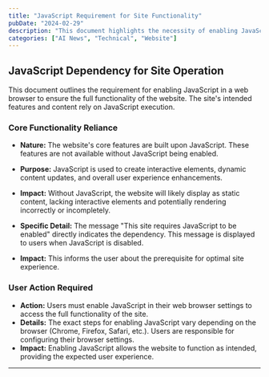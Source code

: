 ```yaml
---
title: "JavaScript Requirement for Site Functionality"
pubDate: "2024-02-29"
description: "This document highlights the necessity of enabling JavaScript for proper site functionality."
categories: ["AI News", "Technical", "Website"]
---
```


## JavaScript Dependency for Site Operation

This document outlines the requirement for enabling JavaScript in a web browser to ensure the full functionality of the website. The site's intended features and content rely on JavaScript execution.

### Core Functionality Reliance

*   **Nature:** The website's core features are built upon JavaScript. These features are not available without JavaScript being enabled.
*   **Purpose:** JavaScript is used to create interactive elements, dynamic content updates, and overall user experience enhancements.
*   **Impact:** Without JavaScript, the website will likely display as static content, lacking interactive elements and potentially rendering incorrectly or incompletely.

*   **Specific Detail:** The message "This site requires JavaScript to be enabled" directly indicates the dependency. This message is displayed to users when JavaScript is disabled.
*   **Impact:** This informs the user about the prerequisite for optimal site experience.

### User Action Required

*   **Action:** Users must enable JavaScript in their web browser settings to access the full functionality of the site.
*   **Details:** The exact steps for enabling JavaScript vary depending on the browser (Chrome, Firefox, Safari, etc.). Users are responsible for configuring their browser settings.
*   **Impact:** Enabling JavaScript allows the website to function as intended, providing the expected user experience.

---